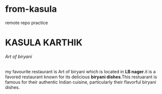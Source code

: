# from-kasula
remote repo
practice
# KASULA KARTHIK
###### Art of biryani
my favourite restaurant is Art of biryani which is located in **LB nager**.it is a favored restaurant known for its delicious **biryani dishes**.This restuarant is famous for their authentic Indian cuisine, particularly their flavorful biryani dishes. 